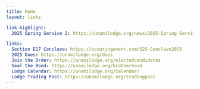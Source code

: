 ```yaml
---
title: Home
layout: links

link-highlight:
  2025 Spring Service 2: https://unamilodge.org/news/2025-Spring-Service-2

links:
  Section E17 Conclave: https://scoutingevent.com/525-Conclave2025
  2025 Dues: https://unamilodge.org/dues
  Join the Order: https://unamilodge.org/electedcandidates
  Seal the Bond: https://unamilodge.org/brotherhood
  Lodge Calendar: https://unamilodge.org/calendar/
  Lodge Trading Post: https://unamilodge.org/tradingpost
---
```

